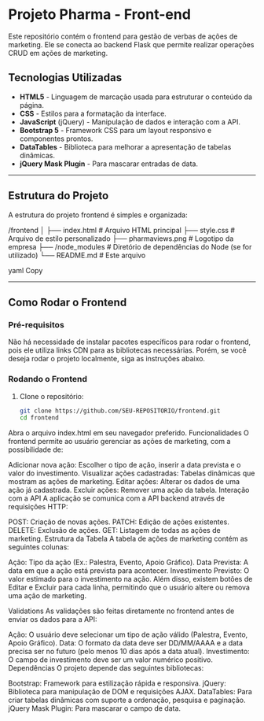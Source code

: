 # Projeto Pharma - Front-end

Este repositório contém o frontend para gestão de verbas de ações de marketing. Ele se conecta ao backend Flask que permite realizar operações CRUD em ações de marketing.

## Tecnologias Utilizadas

- **HTML5** - Linguagem de marcação usada para estruturar o conteúdo da página.
- **CSS** - Estilos para a formatação da interface.
- **JavaScript** (jQuery) - Manipulação de dados e interação com a API.
- **Bootstrap 5** - Framework CSS para um layout responsivo e componentes prontos.
- **DataTables** - Biblioteca para melhorar a apresentação de tabelas dinâmicas.
- **jQuery Mask Plugin** - Para mascarar entradas de data.

---

## Estrutura do Projeto

A estrutura do projeto frontend é simples e organizada:

/frontend │ ├── index.html # Arquivo HTML principal ├── style.css # Arquivo de estilo personalizado ├── pharmaviews.png # Logotipo da empresa ├── /node_modules # Diretório de dependências do Node (se for utilizado) └── README.md # Este arquivo

yaml
Copy

---

## Como Rodar o Frontend

### Pré-requisitos

Não há necessidade de instalar pacotes específicos para rodar o frontend, pois ele utiliza links CDN para as bibliotecas necessárias. Porém, se você deseja rodar o projeto localmente, siga as instruções abaixo.

### Rodando o Frontend

1. Clone o repositório:
   ```bash
   git clone https://github.com/SEU-REPOSITORIO/frontend.git
   cd frontend
Abra o arquivo index.html em seu navegador preferido.
Funcionalidades
O frontend permite ao usuário gerenciar as ações de marketing, com a possibilidade de:

Adicionar nova ação: Escolher o tipo de ação, inserir a data prevista e o valor do investimento.
Visualizar ações cadastradas: Tabelas dinâmicas que mostram as ações de marketing.
Editar ações: Alterar os dados de uma ação já cadastrada.
Excluir ações: Remover uma ação da tabela.
Interação com a API
A aplicação se comunica com a API backend através de requisições HTTP:

POST: Criação de novas ações.
PATCH: Edição de ações existentes.
DELETE: Exclusão de ações.
GET: Listagem de todas as ações de marketing.
Estrutura da Tabela
A tabela de ações de marketing contém as seguintes colunas:

Ação: Tipo da ação (Ex.: Palestra, Evento, Apoio Gráfico).
Data Prevista: A data em que a ação está prevista para acontecer.
Investimento Previsto: O valor estimado para o investimento na ação.
Além disso, existem botões de Editar e Excluir para cada linha, permitindo que o usuário altere ou remova uma ação de marketing.

Validations
As validações são feitas diretamente no frontend antes de enviar os dados para a API:

Ação: O usuário deve selecionar um tipo de ação válido (Palestra, Evento, Apoio Gráfico).
Data: O formato da data deve ser DD/MM/AAAA e a data precisa ser no futuro (pelo menos 10 dias após a data atual).
Investimento: O campo de investimento deve ser um valor numérico positivo.
Dependências
O projeto depende das seguintes bibliotecas:

Bootstrap: Framework para estilização rápida e responsiva.
jQuery: Biblioteca para manipulação de DOM e requisições AJAX.
DataTables: Para criar tabelas dinâmicas com suporte a ordenação, pesquisa e paginação.
jQuery Mask Plugin: Para mascarar o campo de data.
